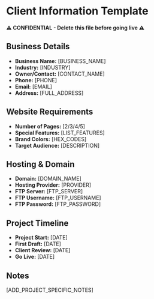 # Client Information Template

**⚠️ CONFIDENTIAL - Delete this file before going live ⚠️**

## Business Details
- **Business Name:** [BUSINESS_NAME]
- **Industry:** [INDUSTRY]
- **Owner/Contact:** [CONTACT_NAME]
- **Phone:** [PHONE]
- **Email:** [EMAIL]
- **Address:** [FULL_ADDRESS]

## Website Requirements
- **Number of Pages:** [2/3/4/5]
- **Special Features:** [LIST_FEATURES]
- **Brand Colors:** [HEX_CODES]
- **Target Audience:** [DESCRIPTION]

## Hosting & Domain
- **Domain:** [DOMAIN_NAME]
- **Hosting Provider:** [PROVIDER]
- **FTP Server:** [FTP_SERVER]
- **FTP Username:** [FTP_USERNAME]
- **FTP Password:** [FTP_PASSWORD]

## Project Timeline
- **Project Start:** [DATE]
- **First Draft:** [DATE]
- **Client Review:** [DATE]
- **Go Live:** [DATE]

## Notes
[ADD_PROJECT_SPECIFIC_NOTES]
